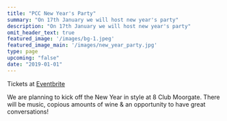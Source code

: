```yaml
---
title: "PCC New Year's Party"
summary: "On 17th January we will host new year's party"
description: "On 17th January we will host new year's party"
omit_header_text: true
featured_image: '/images/bg-1.jpeg'
featured_image_main: '/images/new_year_party.jpg'
type: page
upcoming: "false"
date: "2019-01-01"
---
```


Tickets at [Eventbrite](https://www.eventbrite.co.uk/e/pcc-new-years-party-tickets-87932489443)

We are planning to kick off the New Year in style at 8 Club Moorgate. There will be music, copious amounts of wine & an opportunity to have great conversations!
